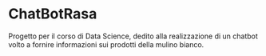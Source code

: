 # ChatBotRasa
Progetto per il corso di Data Science, dedito alla realizzazione di un chatbot volto a fornire informazioni sui prodotti della mulino bianco.
